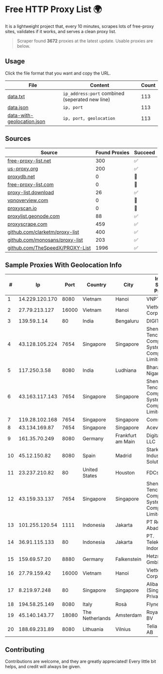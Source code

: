 
# Free HTTP Proxy List 🌍

It is a lightweight project that, every 10 minutes, scrapes lots of free-proxy sites, validates if it works, and serves a clean proxy list.


> Scraper found **3672** proxies at the latest update. Usable proxies are below.

## Usage

Click the file format that you want and copy the URL.


|File|Content|Count|
|----|-------|-----|
|[data.txt](https://raw.githubusercontent.com/themiralay/Proxy-List-World/master/data.txt)|`ip_address:port` combined (seperated new line)|113|
|[data.json](https://raw.githubusercontent.com/themiralay/Proxy-List-World/master/data.json)|`ip, port`|113|
|[data-with-geolocation.json](https://raw.githubusercontent.com/themiralay/Proxy-List-World/master/data-with-geolocation.json)|`ip, port, geolocation`|113|

## Sources

|Source|Found Proxies|Succeed|
|------|-------------|-------|
|[free-proxy-list.net](https://free-proxy-list.net)|300|✅|
|[us-proxy.org](https://www.us-proxy.org)|200|✅|
|[proxydb.net](http://proxydb.net)|0|🚫|
|[free-proxy-list.com](https://free-proxy-list.com/?page=&port=&type%5B%5D=http&type%5B%5D=https&up_time=0&search=Search)|0|🚫|
|[proxy-list.download](https://www.proxy-list.download/HTTP)|26|✅|
|[vpnoverview.com](https://vpnoverview.com/privacy/anonymous-browsing/free-proxy-servers)|0|🚫|
|[proxyscan.io](https://www.proxyscan.io)|0|🚫|
|[proxylist.geonode.com](https://proxylist.geonode.com/api/proxy-list?limit=300&page=1&sort_by=lastChecked&sort_type=desc&protocols=http,https)|88|✅|
|[proxyscrape.com](https://api.proxyscrape.com/v2/?request=displayproxies&protocol=http&timeout=10000&country=all&ssl=all&anonymity=all)|459|✅|
|[github.com/clarketm/proxy-list](https://raw.githubusercontent.com/clarketm/proxy-list/master/proxy-list-raw.txt)|400|✅|
|[github.com/monosans/proxy-list](https://raw.githubusercontent.com/monosans/proxy-list/main/proxies/http.txt)|203|✅|
|[github.com/TheSpeedX/PROXY-List](https://raw.githubusercontent.com/TheSpeedX/PROXY-List/master/http.txt)|1996|✅|


## Sample Proxies With Geolocation Info

|#|Ip|Port|Country|City|Internet Service Provider|
|-|--|----|-------|----|-------------------------|
|1|14.229.120.170|8080|Vietnam|Hanoi|VNPT|
|2|27.79.213.127|16000|Vietnam|Hanoi|Viettel Corporation|
|3|139.59.1.14|80|India|Bengaluru|DIGITALOCEAN|
|4|43.128.105.224|7654|Singapore|Singapore|Shenzhen Tencent Computer Systems Company Limited|
|5|117.250.3.58|8080|India|Ludhiana|Bharat Sanchar Nigam Ltd|
|6|43.163.117.143|7654|Singapore|Singapore|Shenzhen Tencent Computer Systems Company Limited|
|7|119.28.102.168|7654|Singapore|Singapore|ComsenzNet|
|8|43.134.169.87|7654|Singapore|Singapore|Aceville Pte.ltd|
|9|161.35.70.249|8080|Germany|Frankfurt am Main|DigitalOcean, LLC|
|10|45.12.150.82|8080|Spain|Madrid|Stark Industries Solutions LTD|
|11|23.237.210.82|80|United States|Houston|FDCservers.net|
|12|43.159.33.137|7654|Singapore|Singapore|Shenzhen Tencent Computer Systems Company Limited|
|13|101.255.120.54|1111|Indonesia|Jakarta|PT Remala Abadi|
|14|36.91.115.133|80|Indonesia|Jakarta|PT. Telekomunikasi Indonesia|
|15|159.69.57.20|8880|Germany|Falkenstein|Hetzner Online GmbH|
|16|27.79.159.42|16000|Vietnam|Hanoi|Viettel Corporation|
|17|8.219.97.248|80|Singapore|Singapore|Alibaba Cloud (Singapore) Private Limited|
|18|194.58.25.149|8080|Italy|Rosà|Flynet SRL|
|19|45.140.143.77|18080|The Netherlands|Amsterdam|RoyaleHosting BV|
|20|188.69.231.89|8080|Lithuania|Vilnius|Telia Lietuva, AB|



## Contributing

Contributions are welcome, and they are greatly appreciated! Every
little bit helps, and credit will always be given.

